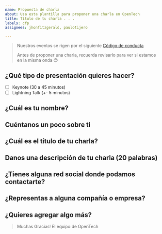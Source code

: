 ```yaml
---
name: Propuesta de charla
about: Usa esta plantilla para proponer una charla en OpenTech
title: Título de tu charla . . .
labels: cfp
assignees: jhonfitzgerald, paulotijero

---
```


> Nuestros eventos se rigen por el siguiente [Código de conducta](https://www.opentech.pe/code-of-conduct)
>
> Antes de proponer una charla, recuerda revisarlo para ver si estamos en la
> misma onda 😊
<!-- Antes de enviar tu propuestas no olvides verlo en Preview y cerciorarte que todo este 👌  -->

## ¿Qué tipo de presentación quieres hacer?
<!-- Seleciona el tipo de presentación borrando el espacio en los corchetes y agregando una x, así => [x]  😉 -->
- [ ] Keynote (30 a 45 minutos)
- [ ] Lightning Talk (+- 5 minutos)

## ¿Cuál es tu nombre?

## Cuéntanos un poco sobre ti
<!-- Esto información será usado como tu Bio en todas redes sociales para presentarte a los
asistentes al meetup -->

## ¿Cuál es el título de tu charla?
<!-- Tu título debería resumir la idea central de tu presentación.
Algo como:
'Closures v/s Clases, la batalla final'
'10 Features de ES7 que tienes que conocer, (el numero 4 te dejará llorando)'
'Introducción al desarrollo con ReactJS'
 -->

## Danos una descripción de tu charla (20 palabras)
<!-- Con 20 palabras estamos bien :) -->

## ¿Tienes alguna red social donde podamos contactarte?
<!-- Twitter / Github / Linkedin / Facebook ... -->
<!-- No olvides linkear tus redes sociales, puedes usar este formato => [red_social](link) -->

## ¿Representas a alguna compañía o empresa?
<!-- Si no representas a ninguna compañía, puedes borrar esta pregunta 😊 -->

## ¿Quieres agregar algo más?
<!-- ¿Necesitas internet, laptop o algun tipo de conector específico para el proyector? -->

> Muchas Gracias!
> El equipo de OpenTech
